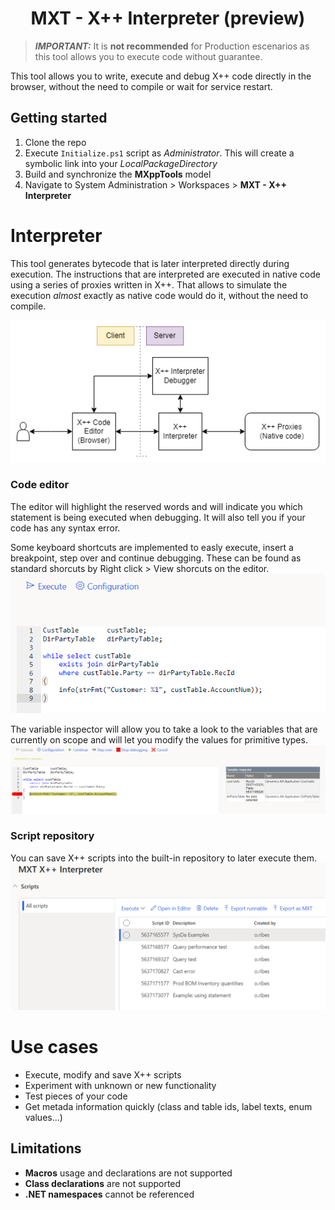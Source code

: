 <h1 align="center">MXT - X++ Interpreter (preview)</h1>

 > **_IMPORTANT:_** It is **not recommended** for Production escenarios as this tool allows you to execute code without guarantee.

This tool allows you to write, execute and debug X++ code directly in the browser, without the need to compile or wait for service restart.

## Getting started
1. Clone the repo
2. Execute `Initialize.ps1` script as *Administrator*. This will create a symbolic link into your *LocalPackageDirectory*
3. Build and synchronize the **MXppTools** model
5. Navigate to System Administration > Workspaces > **MXT - X++ Interpreter**

# Interpreter
This tool generates bytecode that is later interpreted directly during execution. The instructions that are interpreted are executed in native code using a series of proxies written in X++. That allows to simulate the execution *almost* exactly as native code would do it, without the need to compile.

![arquitecture](Assets/simple_arquitecture.png)

### Code editor
The editor will highlight the reserved words and will indicate you which statement is being executed when debugging. It will also tell you if your code has any syntax error.

Some keyboard shortcuts are implemented to easly execute, insert a breakpoint, step over and continue debugging. These can be found as standard shorcuts by Right click > View shorcuts on the editor.
![example](Assets/code_example.png)

The variable inspector will allow you to take a look to the variables that are currently on scope and will let you modify the values for primitive types.
![debugger](Assets/debugger.png)

### Script repository
You can save X++ scripts into the built-in repository to later execute them.
![repo](Assets/script_repo.png)

# Use cases
* Execute, modify and save X++ scripts
* Experiment with unknown or new functionality
* Test pieces of your code
* Get metada information quickly (class and table ids, label texts, enum values...)

## Limitations
* **Macros** usage and declarations are not supported
* **Class declarations** are not supported
* **.NET namespaces** cannot be referenced
